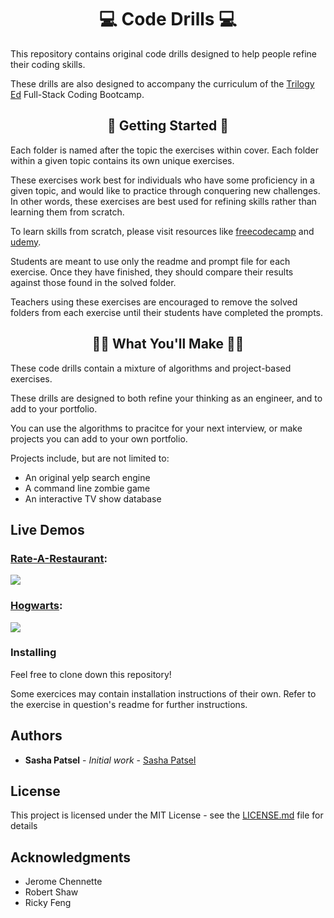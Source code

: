 <h1 align="center">💻  Code Drills  💻</h1>

This repository contains original code drills designed to help people refine their coding skills.

These drills are also designed to accompany the curriculum of the [Trilogy Ed](https://www.trilogyed.com/) Full-Stack Coding Bootcamp.

<h2 align="center">🏁 Getting Started 🏁</h2>

Each folder is named after the topic the exercises within cover. Each folder within a given topic contains its own unique exercises. 

These exercises work best for individuals who have some proficiency in a given topic, and would like to practice through conquering new challenges. In other words, these exercises are best used for refining skills rather than learning them from scratch. 

To learn skills from scratch, please visit resources like [freecodecamp](https://www.freecodecamp.org/) and [udemy](https://www.udemy.com/).

Students are meant to use only the readme and prompt file for each exercise. Once they have finished, they should compare their results against those found in the solved folder.

Teachers using these exercises are encouraged to remove the solved folders from each exercise until their students have completed the prompts. 


<h2 align="center">👩‍💻 What You'll Make 👨‍💻</h2>

These code drills contain a mixture of algorithms and project-based exercises. 

These drills are designed to both refine your thinking as an engineer, and to add to your portfolio. 

You can use the algorithms to pracitce for your next interview,  or make projects you can add to your own portfolio. 

Projects include, but are not limited to:
- An original yelp search engine
- A command line zombie game
- An interactive TV show database

## Live Demos

### [Rate-A-Restaurant](https://rate-a-restaurant-app.herokuapp.com/):
<img src="express/rate-a-restaurant/demo.png">


### [Hogwarts](https://hogwarts-415.herokuapp.com/):
<img src="express/hogwarts/demo.png">

### Installing

Feel free to clone down this repository!

Some exercices may contain installation instructions of their own. Refer to the exercise in question's readme for further instructions.

## Authors

* **Sasha Patsel** - *Initial work* - [Sasha Patsel](https://github.com/SashaPatsel)

## License

This project is licensed under the MIT License - see the [LICENSE.md](LICENSE.md) file for details

## Acknowledgments

* Jerome Chennette 
* Robert Shaw
* Ricky Feng

